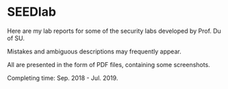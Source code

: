 # SEEDlab
Here are my lab reports for some of the security labs developed by Prof. Du of SU.

Mistakes and ambiguous descriptions may frequently appear.

All are presented in the form of PDF files, containing some screenshots.


Completing time: Sep. 2018 - Jul. 2019.
